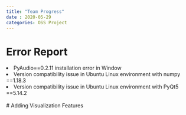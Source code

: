 ```yaml
---
title: "Team Progress"
date : 2020-05-29
categories: OSS Project
---
```

# Error Report
<li>PyAudio==0.2.11 installation error in Window<br></li>
<li>Version compatibility issue in Ubuntu Linux environment with numpy ==1.18.3<br></li>
<li>Version compatibility issue in Ubuntu Linux environment with PyQt5 ==5.14.2<br></li><br>
# Adding Visualization Features

